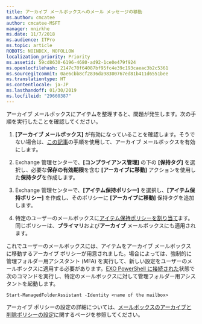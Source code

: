 ```yaml
---
title: アーカイブ メールボックスへのメール メッセージの移動
ms.author: cmcatee
author: cmcatee-MSFT
manager: mnirkhe
ms.date: 11/7/2018
ms.audience: ITPro
ms.topic: article
ROBOTS: NOINDEX, NOFOLLOW
localization_priority: Priority
ms.assetid: 59cd8630-6196-4680-ad92-1ce0e479f924
ms.openlocfilehash: 2147c70f64087bf95fc4e39c193caeac3b2c5361
ms.sourcegitcommit: 0ae6cbb8cf2836da98300767ed81b411d6551bee
ms.translationtype: HT
ms.contentlocale: ja-JP
ms.lasthandoff: 01/30/2019
ms.locfileid: "29660387"
---
```

アーカイブ メールボックスにアイテムを整理すると、問題が発生します。次の手順を実行したことを確認してください。
  
1. **[アーカイブ メールボックス]** が有効になっていることを確認します。そうでない場合は、[この記事](https://docs.microsoft.com/office365/securitycompliance/enable-archive-mailboxes)の手順を使用して、アーカイブ メールボックスを有効にします。 
    
2. Exchange 管理センターで、**[コンプライアンス管理]** の下の **[保持タグ]** を選択し、必要な**保存の有効期限**を含む **[アーカイブに移動]** アクションを使用した**保持タグ**を作成します。
    
3. Exchange 管理センターで、**[アイテム保持ポリシー]** を選択し、**[アイテム保持ポリシー]** を作成し、そのポリシーに **[アーカイブに移動]** 保持タグを追加します。 
    
4. 特定のユーザーのメールボックスに[アイテム保持ポリシーを割り当て](https://docs.microsoft.com/exchange/security-and-compliance/messaging-records-management/apply-retention-policy)ます。同じポリシーは、**プライマリ**および**アーカイブ** メールボックスにも適用されます。 
    
これでユーザーのメールボックスには、アイテムをアーカイブ メールボックスに移動するアーカイブ ポリシーが用意されました。場合によっては、強制的に管理フォルダー用アシスタント (MFA) を実行して、新しい設定をユーザーのメールボックスに適用する必要があります。[EXO PowerShell に接続された](https://docs.microsoft.com/powershell/exchange/exchange-online/connect-to-exchange-online-powershell/connect-to-exchange-online-powershell?view=exchange-ps)状態で次のコマンドを実行し、特定のメールボックスに対して管理フォルダー用アシスタントを起動します。 
  
```
Start-ManagedFolderAssistant -Identity <name of the mailbox>
```

アーカイブ ポリシーの設定の詳細については、[メールボックスのアーカイブと削除ポリシーの設定](https://docs.microsoft.com/office365/securitycompliance/set-up-an-archive-and-deletion-policy-for-mailboxes#step-1-enable-archive-mailboxes-for-users)に関するページを参照してください。
  

